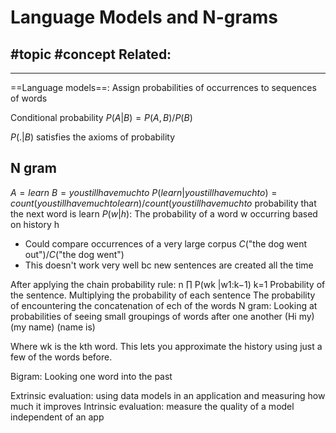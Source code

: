 # Language Models and N-grams
#topic
#concept
**Related:**
-  

---

==Language models==: Assign probabilities of occurrences to sequences of words


Conditional probability
$P(A|B) = {P(A, B)}/{P(B)}$

$P(.|B)$ satisfies the axioms of probability 


## N gram
$A = learn$
$B = you still have much to$
$P(learn|you still have much to) = {count(you still have much to learn)}/{count(you still have much to}$
probability that the next word is learn
$P(w|h)$: The probability of a word w occurring based on history h
- Could compare occurrences of a very large corpus
${C(\text{"the dog went out"})}/{C(\text{"the dog went"})}$
- This doesn't work very well bc new sentences are created all the time


After applying the chain probability rule: 
n
∏  P(wk |w1:k−1)
k=1
Probability of the sentence. Multiplying the probability of each sentence 
The probability of encountering the concatenation of ech of the words 
N gram: Looking at probabilities of seeing small groupings of words after one another
(Hi my) (my name) (name is)


Where wk is the kth word. This lets you approximate the history using just a few of the words before.

Bigram: Looking one word into the past 

Extrinsic evaluation: using data models in an application and measuring how much it improves
Intrinsic evaluation: measure the quality of a model independent of an app